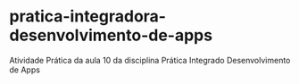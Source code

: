 # pratica-integradora-desenvolvimento-de-apps
Atividade Prática da aula 10 da disciplina Prática Integrado Desenvolvimento de Apps
